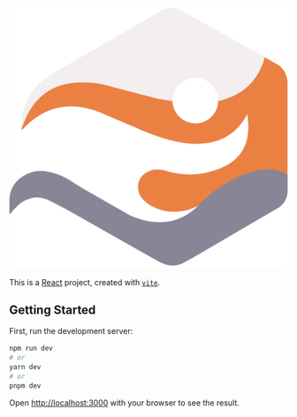 <img src="/public/assets/logo.png" alt="logo" class="size-4" />

This is a [React](https://react.dev/) project, created with [`vite`](https://vite.dev/).

## Getting Started

First, run the development server:

```bash
npm run dev
# or
yarn dev
# or
pnpm dev
```

Open [http://localhost:3000](http://localhost:3000) with your browser to see the result.
